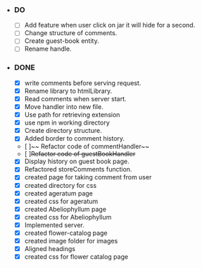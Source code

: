 - ### DO ###

  - [ ] Add feature when user click on jar it will hide for a second.
  - [ ] Change structure of comments.
  - [ ] Create guest-book entity.
  - [ ] Rename handle.
  
- ### DONE ###

  - [x] write comments before serving request.
  - [x] Rename library to htmlLibrary.
  - [x] Read comments when server start.
  - [x] Move handler into new file.
  - [x] Use path for retrieving extension
  - [x] use npm in working directory
  - [x] Create directory structure.
  - [x] Added border to comment history.
  - [ ]~~ Refactor code of commentHandler~~
  - [ ]~~Refactor code of guestBookHandler~~
  - [x] Display history on guest book page.
  - [x] Refactored storeComments function.
  - [x] created page for taking comment from user
  - [x] created directory for css 
  - [x] created ageratum page
  - [x] created css for ageratum 
  - [x] created Abeliophyllum page
  - [x] created css for Abeliophyllum
  - [x] Implemented server.
  - [x] created flower-catalog page
  - [x] created image folder for images
  - [x] Aligned headings
  - [x] created css for flower catalog page